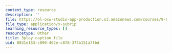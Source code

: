 ```yaml
---
content_type: resource
description: ''
file: https://ol-ocw-studio-app-production.s3.amazonaws.com/courses/9-00sc-introduction-to-psychology-fall-2011/8831e153c090462ec8f8374b151a7fbd_SFPPw6sDHEI.srt
file_type: application/x-subrip
learning_resource_types: []
resourcetype: Other
title: 3play caption file
uid: 8831e153-c090-462e-c8f8-374b151a7fbd
---
```

